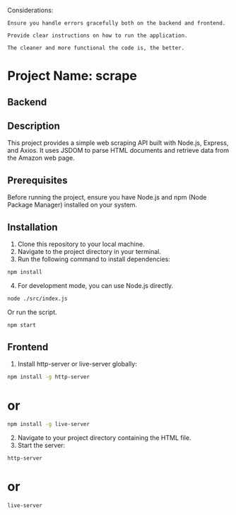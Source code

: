Considerations:

    Ensure you handle errors gracefully both on the backend and frontend.

    Provide clear instructions on how to run the application.
    
    The cleaner and more functional the code is, the better.



# Project Name: scrape

## Backend

## Description
This project provides a simple web scraping API built with Node.js, Express, and Axios. It uses JSDOM to parse HTML documents and retrieve data from the Amazon web page.

## Prerequisites
Before running the project, ensure you have Node.js and npm (Node Package Manager) installed on your system.

## Installation
1. Clone this repository to your local machine.
2. Navigate to the project directory in your terminal.
3. Run the following command to install dependencies:

```bash
npm install
```

4. For development mode, you can use Node.js directly.

```bash
node ./src/index.js
``` 

Or run the script.

```bash
npm start
```

## Frontend

1. Install http-server or live-server globally:

```bash
npm install -g http-server
```
# or

```bash
npm install -g live-server
```

2. Navigate to your project directory containing the HTML file.
3. Start the server:

```bash
http-server
```

# or

```bash
live-server
```